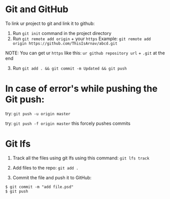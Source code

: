 # Git and GitHub

To link ur project to git and link it to github:
1) Run ``git init`` command in the project directory
2) Run ``git remote add origin`` + your ``https`` Example: ``git remote add origin https://github.com/ThisIsArnav/abcd.git``
  
  NOTE: You can get ur ``https`` like this: ``ur github repository url`` + ``.git`` at the end
  
 3) Run ``git add . && git commit -m Updated && git push``
 
# In case of error's while pushing the Git push:

try: ``git push -u origin master``


try: ``git push -f origin master`` this forcely pushes commits

# Git lfs

1) Track all the files using git lfs using this command:
``git lfs track``

2) Add files to the repo:
``git add .``

3) Commit the file and push it to GitHub:

```
$ git commit -m "add file.psd"
$ git push
```
